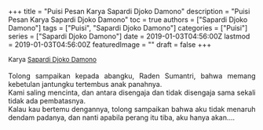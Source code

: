 +++
title = "Puisi Pesan Karya Sapardi Djoko Damono"
description = "Puisi Pesan Karya Sapardi Djoko Damono"
toc = true
authors = ["Sapardi Djoko Damono"]
tags = ["Puisi", "Sapardi Djoko Damono"]
categories = ["Puisi"]
series = ["Sapardi Djoko Damono"]
date = 2019-01-03T04:56:00Z
lastmod = 2019-01-03T04:56:00Z
featuredImage = ""
draft = false
+++

<div style="text-align: justify;">
<div style="font-size: small;">Karya <a href="/authors/sapardi-djoko-damono/" target="_blank">Sapardi Djoko Damono</a></div><br />
Tolong sampaikan kepada abangku, Raden Sumantri, bahwa memang kebetulan jantungku tertembus anak panahnya.<br />Kami saling mencinta, dan antara disengaja dan tidak disengaja sama sekali tidak ada pembatasnya.<br />Kalau kau bertemu dengannya, tolong sampaikan bahwa aku tidak menaruh dendam padanya, dan nanti apabila perang itu tiba, aku hanya akan....</div>
